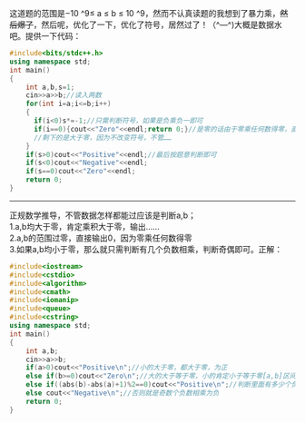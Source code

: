 这道题的范围是−10 ^9≤ a ≤ b ≤ 10 ^9，然而不认真读题的我想到了暴力乘，~~然后爆了~~，然后呢，优化了一下，优化了符号，居然过了！（^—^)大概是数据水吧。提供一下代码：
 
```cpp
#include<bits/stdc++.h>
using namespace std;
int main()
{
    int a,b,s=1;
    cin>>a>>b;//读入两数 
    for(int i=a;i<=b;i++)
    {  
      if(i<0)s*=-1;//只需判断符号，如果是负乘负一即可 
      if(i==0){cout<<"Zero"<<endl;return 0;}//是零的话由于零乘任何数得零，直接输出零 
      //剩下的是大于零，因为不改变符号，不管…… 
    }
    if(s>0)cout<<"Positive"<<endl;//最后按题意判断即可 
    if(s<0)cout<<"Negative"<<endl;
    if(s==0)cout<<"Zero"<<endl;
    return 0;
}
```


------------

正规数学推导，不管数据怎样都能过应该是判断a,b；  
1.a,b均大于零，肯定乘积大于零，输出……  
2.a,b的范围过零，直接输出0，因为零乘任何数得零  
3.如果a,b均小于零，那么就只需判断有几个负数相乘，判断奇偶即可。正解：
```cpp
#include<iostream>
#include<cstdio>
#include<algorithm>
#include<cmath>
#include<iomanip>
#include<queue>
#include<cstring>
using namespace std;
int main()
{
	int a,b; 
    cin>>a>>b;
    if(a>0)cout<<"Positive\n";//小的大于零，都大于零，为正 
    else if(b>=0)cout<<"Zero\n";//大的大于等于零，小的肯定小于等于零[a,b]区间内含零 
    else if((abs(b)-abs(a)+1)%2==0)cout<<"Positive\n";//判断里面有多少个负数相乘,由小奥易得abs(b)-abs(a)+1；
    else cout<<"Negative\n";//否则就是奇数个负数相乘为负 
    return 0;
}
```
